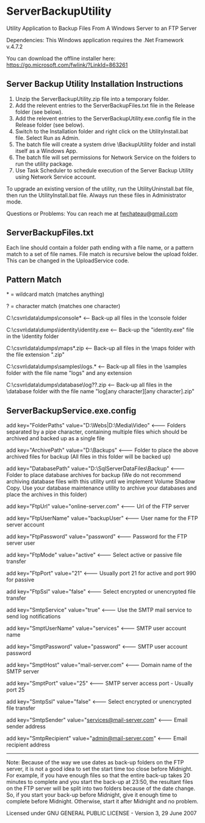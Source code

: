 # ServerBackupUtility
Utility Application to Backup Files From A Windows Server to an FTP Server


Dependencies: This Windows application requires the .Net Framework v.4.7.2

You can download the offline installer here:
https://go.microsoft.com/fwlink/?LinkId=863261


Server Backup Utility Installation Instructions
-----------------------------------------------

1) Unzip the ServerBackupUtility.zip file into a temporary folder.
2) Add the relevent entries to the ServerBackupFiles.txt file in the Release folder (see below).
3) Add the relevent entries to the ServerBackupUtility.exe.config file in the Release folder (see below).
4) Switch to the Installation folder and right click on the UtilityInstall.bat file. Select Run as Admin.
5) The batch file will create a system drive \BackupUtility folder and install itself as a Windows App.
6) The batch file will set permissions for Network Service on the folders to run the utility package.
7) Use Task Scheduler to schedule execution of the Server Backup Utility using  Network Service account.


To upgrade an existing version of the utility, run the UtilityUninstall.bat file,
then run the UtilityInstall.bat file. Always run these files in Administrator mode.

Questions or Problems: You can reach me at fwchateau@gmail.com


ServerBackupFiles.txt
---------------------

Each line should contain a folder path ending with a file name, or a pattern match to a set of file names.
File match is recursive below the upload folder. This can be changed in the UploadService code.

Pattern Match
---------------------
\* = wildcard match (matches anything)

? = character match (matches one character)

C:\csvn\data\dumps\console\*    <-- Back-up all files in the \console folder

C:\csvn\data\dumps\identity\identity.exe    <-- Back-up the "identity.exe" file in the \identity folder

C:\csvn\data\dumps\maps\*.zip    <-- Back-up all files in the \maps folder with the file extension ".zip"

C:\csvn\data\dumps\samples\logs.*    <-- Back-up all files in the \samples folder with the file name "logs"
                                          and any extension

C:\csvn\data\dumps\database\log??.zip    <-- Back-up all files in the \database folder with the file name
                                              "log[any character][any character].zip"


ServerBackupService.exe.config
------------------------------

add key="FolderPaths" value="D:\Webs|D:\Media\Video"     <--- Folders separated by a pipe character,
                                                                 containing multiple files which should be
                                                                 archived and backed up as a single file

add key="ArchivePath" value="D:\Backups"     <--- Folder to place the above archived files for backup
                                                     (All files in this folder will be backed up)

add key="DatabasePath" value="D:\SqlServerDataFiles\Backup"     <--- Folder to place database archives
                                                                        for backup (We do not recommend
                                                                        archiving database files with this
                                                                        utility until we implement Volume
                                                                        Shadow Copy. Use your database
                                                                        maintenance utility to archive
												                                                your databases and place the
                                                                        archives in this folder)

add key="FtpUrl" value="online-server.com"    <--- Url of the FTP server

add key="FtpUserName" value="backupUser"    <--- User name for the FTP server account

add key="FtpPassword" value="password"    <--- Password for the FTP server user

add key="FtpMode" value="active"     <--- Select active or passive file transfer

add key="FtpPort" value="21"     <--- Usually port 21 for active and port 990 for passive

add key="FtpSsl" value="false"     <--- Select encrypted or unencrypted file transfer

add key="SmtpService" value="true"    <--- Use the SMTP mail service to send log notifications

add key="SmptUserName" value="services"    <--- SMTP user account name

add key="SmptPassword" value="password"    <--- SMTP user account password

add key="SmptHost" value="mail-server.com"     <--- Domain name of the SMTP server

add key="SmptPort" value="25"    <--- SMTP server access port - Usually port 25

add key="SmtpSsl" value="false"    <--- Select encrypted or unencrypted file transfer

add key="SmtpSender" value="services@mail-server.com"    <--- Email sender address

add key="SmtpRecipient" value="admin@mail-server.com"    <--- Email recipient address


-----------------------

Note: Because of the way we use dates as back-up folders on the FTP server, it is not a good idea to set the
      start time too close before Midnight. For example, if you have enough files so that the entire back-up
      takes 20 minutes to complete and you start the back-up at 23:50, the resultant files on the FTP server
      will be split into two folders because of the date change. So, if you start your back-up before Midnight,
      give it enough time to complete before Midnight. Otherwise, start it after Midnight and no problem.


Licensed under GNU GENERAL PUBLIC LICENSE - Version 3, 29 June 2007

